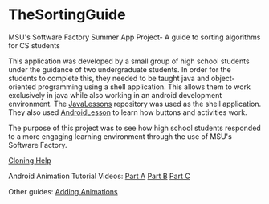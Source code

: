 # TheSortingGuide
MSU's Software Factory Summer App Project- A guide to sorting algorithms for CS students

This application was developed by a small group of high school students under the guidance of two undergraduate students. 
In order for the students to complete this, they needed to be taught java and object-oriented programming using a shell application. This allows them to work exclusively in java while also working in an android development environment. The [JavaLessons](https://github.com/Darnesey/JavaLesson) repository was used as the shell application. They also used [AndroidLesson](https://github.com/Darnesey/AndroidLesson.git) to learn how buttons and activities work.

The purpose of this project was to see how high school students responded to a more engaging learning environment through the use of MSU's Software Factory.

[Cloning Help](http://www.londonappdeveloper.com/how-to-clone-a-github-project-on-android-studio/)

Android Animation Tutorial Videos:
  [Part A](https://www.youtube.com/watch?v=0H_yUL5YPLQ)
  [Part B](https://www.youtube.com/watch?v=LS3Xj6uSsRI)
  [Part C](https://www.youtube.com/watch?v=RhcZy3f23pk)

Other guides:
  [Adding Animations](http://developer.android.com/training/animation/index.html)
  
